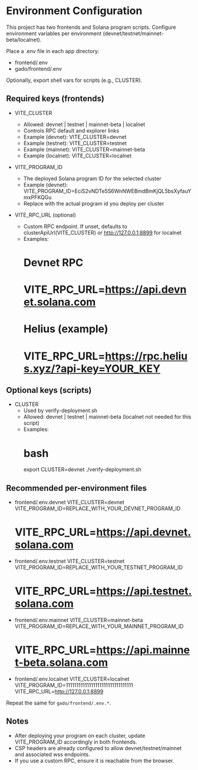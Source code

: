 # Environment Configuration

This project has two frontends and Solana program scripts. Configure environment variables per environment (devnet/testnet/mainnet-beta/localnet).

Place a .env file in each app directory:
- frontend/.env
- gado/frontend/.env

Optionally, export shell vars for scripts (e.g., CLUSTER).

## Required keys (frontends)

- VITE_CLUSTER
  - Allowed: devnet | testnet | mainnet-beta | localnet
  - Controls RPC default and explorer links
  - Example (devnet):
    VITE_CLUSTER=devnet
  - Example (testnet):
    VITE_CLUSTER=testnet
  - Example (mainnet):
    VITE_CLUSTER=mainnet-beta
  - Example (localnet):
    VITE_CLUSTER=localnet

- VITE_PROGRAM_ID
  - The deployed Solana program ID for the selected cluster
  - Example (devnet):
    VITE_PROGRAM_ID=EciS2vNDTe5S6WnNWEBmdBmKjQL5bsXyfauYmxPFKQGu
  - Replace with the actual program id you deploy per cluster

- VITE_RPC_URL (optional)
  - Custom RPC endpoint. If unset, defaults to clusterApiUrl(VITE_CLUSTER) or http://127.0.0.1:8899 for localnet
  - Examples:
    # Devnet RPC
    # VITE_RPC_URL=https://api.devnet.solana.com
    # Helius (example)
    # VITE_RPC_URL=https://rpc.helius.xyz/?api-key=YOUR_KEY

## Optional keys (scripts)

- CLUSTER
  - Used by verify-deployment.sh
  - Allowed: devnet | testnet | mainnet-beta (localnet not needed for this script)
  - Examples:
    # bash
    export CLUSTER=devnet
    ./verify-deployment.sh

## Recommended per-environment files

- frontend/.env.devnet
  VITE_CLUSTER=devnet
  VITE_PROGRAM_ID=REPLACE_WITH_YOUR_DEVNET_PROGRAM_ID
  # VITE_RPC_URL=https://api.devnet.solana.com

- frontend/.env.testnet
  VITE_CLUSTER=testnet
  VITE_PROGRAM_ID=REPLACE_WITH_YOUR_TESTNET_PROGRAM_ID
  # VITE_RPC_URL=https://api.testnet.solana.com

- frontend/.env.mainnet
  VITE_CLUSTER=mainnet-beta
  VITE_PROGRAM_ID=REPLACE_WITH_YOUR_MAINNET_PROGRAM_ID
  # VITE_RPC_URL=https://api.mainnet-beta.solana.com

- frontend/.env.localnet
  VITE_CLUSTER=localnet
  VITE_PROGRAM_ID=11111111111111111111111111111111
  VITE_RPC_URL=http://127.0.0.1:8899

Repeat the same for `gado/frontend/.env.*`.

## Notes
- After deploying your program on each cluster, update VITE_PROGRAM_ID accordingly in both frontends.
- CSP headers are already configured to allow devnet/testnet/mainnet and associated wss endpoints.
- If you use a custom RPC, ensure it is reachable from the browser.
